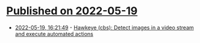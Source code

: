# [Published on 2022-05-19](index.md)

* [2022-05-19, 16:21:49](https://news.ycombinator.com/item?id=31436648) - [Hawkeye (cbs): Detect images in a video stream and execute automated actions](https://github.com/cbsinteractive/hawkeye)
